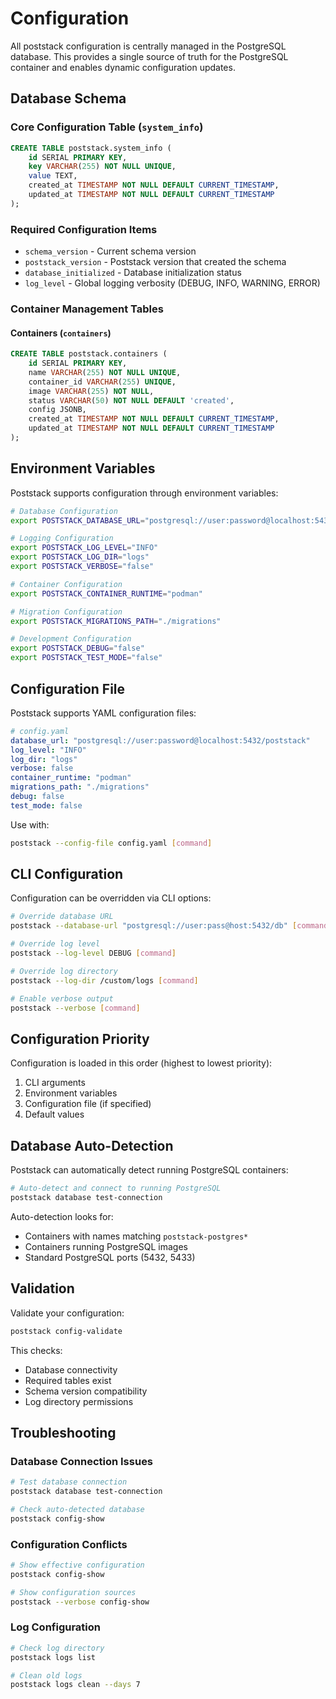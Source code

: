 # Configuration

All poststack configuration is centrally managed in the PostgreSQL database. This provides a single source of truth for the PostgreSQL container and enables dynamic configuration updates.

## Database Schema

### Core Configuration Table (`system_info`)

```sql
CREATE TABLE poststack.system_info (
    id SERIAL PRIMARY KEY,
    key VARCHAR(255) NOT NULL UNIQUE,
    value TEXT,
    created_at TIMESTAMP NOT NULL DEFAULT CURRENT_TIMESTAMP,
    updated_at TIMESTAMP NOT NULL DEFAULT CURRENT_TIMESTAMP
);
```

### Required Configuration Items

- `schema_version` - Current schema version
- `poststack_version` - Poststack version that created the schema
- `database_initialized` - Database initialization status
- `log_level` - Global logging verbosity (DEBUG, INFO, WARNING, ERROR)

### Container Management Tables

#### Containers (`containers`)

```sql
CREATE TABLE poststack.containers (
    id SERIAL PRIMARY KEY,
    name VARCHAR(255) NOT NULL UNIQUE,
    container_id VARCHAR(255) UNIQUE,
    image VARCHAR(255) NOT NULL,
    status VARCHAR(50) NOT NULL DEFAULT 'created',
    config JSONB,
    created_at TIMESTAMP NOT NULL DEFAULT CURRENT_TIMESTAMP,
    updated_at TIMESTAMP NOT NULL DEFAULT CURRENT_TIMESTAMP
);
```

## Environment Variables

Poststack supports configuration through environment variables:

```bash
# Database Configuration
export POSTSTACK_DATABASE_URL="postgresql://user:password@localhost:5432/poststack"

# Logging Configuration
export POSTSTACK_LOG_LEVEL="INFO"
export POSTSTACK_LOG_DIR="logs"
export POSTSTACK_VERBOSE="false"

# Container Configuration
export POSTSTACK_CONTAINER_RUNTIME="podman"

# Migration Configuration
export POSTSTACK_MIGRATIONS_PATH="./migrations"

# Development Configuration
export POSTSTACK_DEBUG="false"
export POSTSTACK_TEST_MODE="false"
```

## Configuration File

Poststack supports YAML configuration files:

```yaml
# config.yaml
database_url: "postgresql://user:password@localhost:5432/poststack"
log_level: "INFO"
log_dir: "logs"
verbose: false
container_runtime: "podman"
migrations_path: "./migrations"
debug: false
test_mode: false
```

Use with:
```bash
poststack --config-file config.yaml [command]
```

## CLI Configuration

Configuration can be overridden via CLI options:

```bash
# Override database URL
poststack --database-url "postgresql://user:pass@host:5432/db" [command]

# Override log level
poststack --log-level DEBUG [command]

# Override log directory
poststack --log-dir /custom/logs [command]

# Enable verbose output
poststack --verbose [command]
```

## Configuration Priority

Configuration is loaded in this order (highest to lowest priority):

1. CLI arguments
2. Environment variables
3. Configuration file (if specified)
4. Default values

## Database Auto-Detection

Poststack can automatically detect running PostgreSQL containers:

```bash
# Auto-detect and connect to running PostgreSQL
poststack database test-connection
```

Auto-detection looks for:
- Containers with names matching `poststack-postgres*`
- Containers running PostgreSQL images
- Standard PostgreSQL ports (5432, 5433)

## Validation

Validate your configuration:

```bash
poststack config-validate
```

This checks:
- Database connectivity
- Required tables exist
- Schema version compatibility
- Log directory permissions

## Troubleshooting

### Database Connection Issues

```bash
# Test database connection
poststack database test-connection

# Check auto-detected database
poststack config-show
```

### Configuration Conflicts

```bash
# Show effective configuration
poststack config-show

# Show configuration sources
poststack --verbose config-show
```

### Log Configuration

```bash
# Check log directory
poststack logs list

# Clean old logs
poststack logs clean --days 7
```